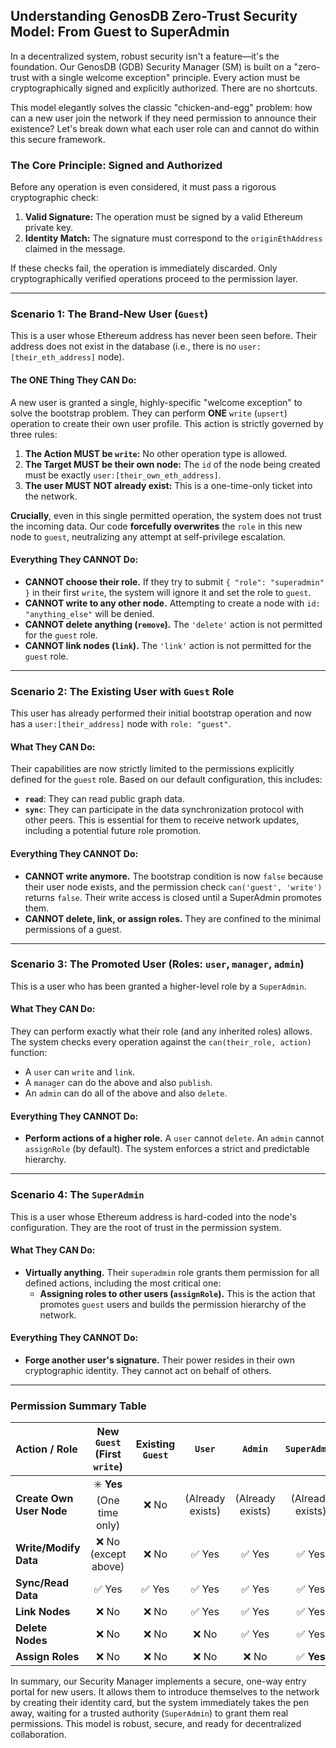 ## Understanding GenosDB Zero-Trust Security Model: From Guest to SuperAdmin

In a decentralized system, robust security isn't a feature—it's the foundation. Our GenosDB (GDB) Security Manager (SM) is built on a "zero-trust with a single welcome exception" principle. Every action must be cryptographically signed and explicitly authorized. There are no shortcuts.

This model elegantly solves the classic "chicken-and-egg" problem: how can a new user join the network if they need permission to announce their existence? Let's break down what each user role can and cannot do within this secure framework.

### The Core Principle: Signed and Authorized

Before any operation is even considered, it must pass a rigorous cryptographic check:
1.  **Valid Signature:** The operation must be signed by a valid Ethereum private key.
2.  **Identity Match:** The signature must correspond to the `originEthAddress` claimed in the message.

If these checks fail, the operation is immediately discarded. Only cryptographically verified operations proceed to the permission layer.

---

### Scenario 1: The Brand-New User (`Guest`)

This is a user whose Ethereum address has never been seen before. Their address does not exist in the database (i.e., there is no `user:[their_eth_address]` node).

#### The ONE Thing They CAN Do:

A new user is granted a single, highly-specific "welcome exception" to solve the bootstrap problem. They can perform **ONE** `write` (`upsert`) operation to create their own user profile. This action is strictly governed by three rules:

1.  **The Action MUST be `write`:** No other operation type is allowed.
2.  **The Target MUST be their own node:** The `id` of the node being created must be exactly `user:[their_own_eth_address]`.
3.  **The user MUST NOT already exist:** This is a one-time-only ticket into the network.

**Crucially**, even in this single permitted operation, the system does not trust the incoming data. Our code **forcefully overwrites** the `role` in this new node to `guest`, neutralizing any attempt at self-privilege escalation.

#### Everything They CANNOT Do:

*   **CANNOT choose their role.** If they try to submit `{ "role": "superadmin" }` in their first `write`, the system will ignore it and set the role to `guest`.
*   **CANNOT write to any other node.** Attempting to create a node with `id: "anything_else"` will be denied.
*   **CANNOT delete anything (`remove`).** The `'delete'` action is not permitted for the `guest` role.
*   **CANNOT link nodes (`link`).** The `'link'` action is not permitted for the `guest` role.

---

### Scenario 2: The Existing User with `Guest` Role

This user has already performed their initial bootstrap operation and now has a `user:[their_address]` node with `role: "guest"`.

#### What They CAN Do:

Their capabilities are now strictly limited to the permissions explicitly defined for the `guest` role. Based on our default configuration, this includes:

*   **`read`**: They can read public graph data.
*   **`sync`**: They can participate in the data synchronization protocol with other peers. This is essential for them to receive network updates, including a potential future role promotion.

#### Everything They CANNOT Do:

*   **CANNOT write anymore.** The bootstrap condition is now `false` because their user node exists, and the permission check `can('guest', 'write')` returns `false`. Their write access is closed until a SuperAdmin promotes them.
*   **CANNOT delete, link, or assign roles.** They are confined to the minimal permissions of a guest.

---

### Scenario 3: The Promoted User (Roles: `user`, `manager`, `admin`)

This is a user who has been granted a higher-level role by a `SuperAdmin`.

#### What They CAN Do:

They can perform exactly what their role (and any inherited roles) allows. The system checks every operation against the `can(their_role, action)` function:
*   A `user` can `write` and `link`.
*   A `manager` can do the above and also `publish`.
*   An `admin` can do all of the above and also `delete`.

#### Everything They CANNOT Do:

*   **Perform actions of a higher role.** A `user` cannot `delete`. An `admin` cannot `assignRole` (by default). The system enforces a strict and predictable hierarchy.

---

### Scenario 4: The `SuperAdmin`

This is a user whose Ethereum address is hard-coded into the node's configuration. They are the root of trust in the permission system.

#### What They CAN Do:

*   **Virtually anything.** Their `superadmin` role grants them permission for all defined actions, including the most critical one:
    *   **Assigning roles to other users (`assignRole`).** This is the action that promotes `guest` users and builds the permission hierarchy of the network.

#### Everything They CANNOT Do:

*   **Forge another user's signature.** Their power resides in their own cryptographic identity. They cannot act on behalf of others.

---

### Permission Summary Table

| Action / Role | New `Guest` (First `write`) | Existing `Guest` | `User` | `Admin` | `SuperAdmin` |
| :--- | :---: | :---: | :---: | :---: | :---: |
| **Create Own User Node** | ✳️ **Yes** (One time only) | ❌ No | (Already exists) | (Already exists) | (Already exists) |
| **Write/Modify Data** | ❌ No (except above) | ❌ No | ✅ Yes | ✅ Yes | ✅ Yes |
| **Sync/Read Data** | ✅ Yes | ✅ Yes | ✅ Yes | ✅ Yes | ✅ Yes |
| **Link Nodes** | ❌ No | ❌ No | ✅ Yes | ✅ Yes | ✅ Yes |
| **Delete Nodes** | ❌ No | ❌ No | ❌ No | ✅ Yes | ✅ Yes |
| **Assign Roles** | ❌ No | ❌ No | ❌ No | ❌ No | ✅ **Yes** |

In summary, our Security Manager implements a secure, one-way entry portal for new users. It allows them to introduce themselves to the network by creating their identity card, but the system immediately takes the pen away, waiting for a trusted authority (`SuperAdmin`) to grant them real permissions. This model is robust, secure, and ready for decentralized collaboration.
